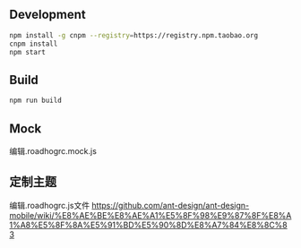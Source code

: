## Development
```bash
npm install -g cnpm --registry=https://registry.npm.taobao.org
cnpm install
npm start
```
## Build
```bash
npm run build
```

## Mock

编辑.roadhogrc.mock.js

## 定制主题

编辑.roadhogrc.js文件
https://github.com/ant-design/ant-design-mobile/wiki/%E8%AE%BE%E8%AE%A1%E5%8F%98%E9%87%8F%E8%A1%A8%E5%8F%8A%E5%91%BD%E5%90%8D%E8%A7%84%E8%8C%83